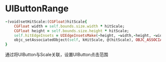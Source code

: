 # UIButtonRange
```ruby
-(void)setHitScale:(CGFloat)hitScale{
    CGFloat width = self.bounds.size.width * hitScale;
    CGFloat height = self.bounds.size.height * hitScale;
    self.hitEdgeInsets = UIEdgeInsetsMake(-height, -width,-height, -width);
    objc_setAssociatedObject(self, kHitScale, @(hitScale), OBJC_ASSOCIATION_RETAIN_NONATOMIC);
}
```
通过将UIButton与Scale关联，设置UIButton点击范围
